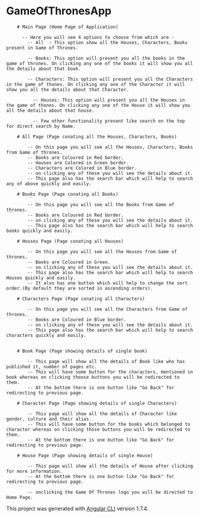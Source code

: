 # GameOfThronesApp


		# Main Page (Home Page of Application)

	      -- Here you will see 4 options to choose from which are -
		    -- All  : This option show all the Houses, Characters, Books present in Game of Thrones.

		    -- Books: This option will present you all the books in the game of thrones. On clicking any one of the books it will show you all the details about that book. 

		    -- Characters: This option will present you all the Characters in the game of thones. On clicking any one of the Character it will show you all the details about that Character.

			  -- Houses: This option will present you all the Houses in the game of thones. On clicking any one of the House it will show you all the details about that house.

			  -- Few other functionality present like search on the top for direct search by Name.

		# All Page (Page conating all the Houses, Characters, Books)

		    -- On this page you will see all the Houses, Characters, Books from Game of thrones.
		    -- Books are Coloured in Red border.
		    -- Houses are Colored in Green border.
		    -- Characters are Colored in Blue border.
		    -- on clicking any of these you will see the details about it.
		    -- This page also has the search bar which will help to search any of above quickly and easily.

		# Books Page (Page conating all Books)

		    -- On this page you will see all the Books from Game of thrones.
		    -- Books are Coloured in Red border.
		    -- on clicking any of these you will see the details about it.
		    -- This page also has the search bar which will help to search books quickly and easily.

		# Houses Page (Page conating all Houses)

		    -- On this page you will see all the Houses from Game of thrones.
		    -- Books are Coloured in Green.
		    -- on clicking any of these you will see the details about it.
		    -- This page also has the search bar which will help to search Houses quickly and easily.
		    -- It also has one button which will help to change the sort order.(By default they are sorted in ascending orders).    		    

		# Characters Page (Page conating all Characters)

		    -- On this page you will see all the Characters from Game of thrones.
		    -- Books are Coloured in Blue border.
		    -- on clicking any of these you will see the details about it.
		    -- This page also has the search bar which will help to search characters quickly and easily.


		# Book Page (Page showing details of single book)
		    
		    -- This page will show all the details of Book like who has published it, number of pages etc.
		    -- This will have some button for the characters, mentioned in book whereas on clicking thoose buttons you will be redirected to them.    
		    -- At the bottom there is one button like "Go Back" for redirecting to previous page.

		# Character Page (Page showing details of single Characters)
		    
		    -- This page will show all the details of Character like gender, culture and their alias.
		    -- This will have some button for the books which belonged to character whereas on clicking those buttons you will be redirected to them.    
		    -- At the bottom there is one button like "Go Back" for redirecting to previous page.

		# House Page (Page showing details of single House)
		    
		    -- This page will show all the details of House after clicking for more information.
		    -- At the bottom there is one button like "Go Back" for redirecting to previous page.

	    	-- onclicking the Game Of Thrones logo you will be directed to Home Page.




This project was generated with [Angular CLI](https://github.com/angular/angular-cli) version 1.7.4.

